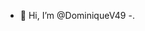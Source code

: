- 👋 Hi, I’m @DominiqueV49 
-.

<!---
DominiqueV49/DominiqueV49 is a ✨ special ✨ repository because its `README.md` (this file) appears on your GitHub profile.
You can click the Preview link to take a look at your changes.
--->

